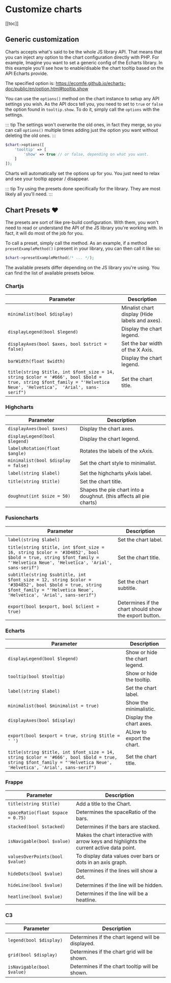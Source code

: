 # Customize charts

[[toc]]

## Generic customization

Charts accepts what's said to be the whole JS library API. That means that you can inject any option to the chart
configuration directly with PHP. For example, Imagine you want to set a generic config of the Echarts library. In
this example you'll see how to enable/disable the chart tooltip based on the API Echarts provide.

The specified option is: <https://ecomfe.github.io/echarts-doc/public/en/option.html#tooltip.show>

You can use the `options()` method on the chart instance to setup any API settings you wish. As the API docs tell you,
you need to set to `true` or `false` the option found in `tooltip.show`. To do it, simply call the `options` with the settings.

::: tip
 The settings won't overwrite the old ones, in fact they merge, so you can call `options()` multiple times adding just the
 option you want without deleting the old ones.
:::

```php
$chart->options([
    'tooltip' => [
        'show' => true // or false, depending on what you want.
    ]
]);
```

Charts will automatically set the options up for you. You just need to relax and see your tooltip appear / disappear.

::: tip
Try using the presets done specifically for the library. They are most likely all you'll need.
:::

## Chart Presets :heart:

The presets are sort of like pre-build configuration. With them, you won't need to read or understand
the API of the JS library you're working with. In fact, it will do most of the job for you.

To call a preset, simply call the method. As an example, if a method `presetExampleMethod()` i present in your
library, you can then call it like so:

```php
$chart->presetExampleMethod(/* ... */);
```

The available presets differ depending on the JS library you're using. You can find the list of available presets below.

### Chartjs

| Parameter                                       | Description                                    |
| ----------------------------------------------- | ---------------------------------------------- |
| `minimalist(bool $display)`                     | Minalist chart display (Hide labels and axes). |
| `displayLegend(bool $legend)`                   | Display the chart legend.                      |
| `displayAxes(bool $axes, bool $strict = false)` | Set the bar width of the X Axis.               |
| `barWidth(float $width)`                        | Display the chart legend.                      |
| `title(string $title, int $font_size = 14, string $color = '#666', bool $bold = true, string $font_family = "'Helvetica Neue', 'Helvetica',  'Arial', sans-serif")`                            | Set the chart title.                           |

### Highcharts

| Parameter                                       | Description                                                         |
| ----------------------------------------------- | ------------------------------------------------------------------- |
| `displayAxes(bool $axes)`                       | Display the chart axes.                                             |
| `displayLegend(bool $legend)`                   | Display the chart legend.                                           |
| `labelsRotation(float $angle)`                  | Rotates the labels of the xAxis.                                    |
| `minimalist(bool $display = false)`             | Set the chart style to minimalist.                                  |
| `label(string $label)`                          | Set the highcharts yAxis label.                                     |
| `title(string $title)`                          | Set the chart title.                                                |
| `doughnut(int $size = 50)`                      | Shapes the pie chart into a doughnut. (this affects all pie charts) |

### Fusioncharts

| Parameter                                       | Description                                            |
| ----------------------------------------------- | ------------------------------------------------------ |
| `label(string $label)`                          | Set the chart label.                                   |
| `title(string $title, int $font_size = 16, string $color = '#3D4852', bool $bold = true, string $font_family = "'Helvetica Neue', 'Helvetica', 'Arial', sans-serif")`                           | Set the chart title.                                   |
| `subtitle(string $subtitle, int $font_size = 12, string $color = '#3D4852', bool $bold = true, string $font_family = "'Helvetica Neue', 'Helvetica', 'Arial', sans-serif")`              | Set the chart subtitle.                                |
| `export(bool $export, bool $client = true)`     | Determines if the chart should show the export button. |

### Echarts

| Parameter                                          | Description                                                         |
| -------------------------------------------------- | ------------------------------------------------------------------- |
| `displayLegend(bool $legend)`                      | Show or hide the chart legend.                                      |
| `tooltip(bool $tooltip)`                           | Show or hide the tooltip.                                           |
| `label(string $label)`                             | Set the chart label.                                                |
| `minimalist(bool $minimalist = true)`              | Show the minimalistic.                                              |
| `displayAxes(bool $display)`                       | Display the chart axes.                                             |
| `export(bool $export = true, string $title = ' ')` | ALlow to export the chart.                                          |
| `title(string $title, int $font_size = 14, string $color = '#666', bool $bold = true, string $font_family = "'Helvetica Neue', 'Helvetica', 'Arial', sans-serif")`                               | Set the chart title.                                                |

### Frappe

| Parameter                          | Description                                                                               |
| ---------------------------------- | ----------------------------------------------------------------------------------------- |
| `title(string $title)`             | Add a title to the Chart.                                                                 |
| `spaceRatio(float $space = 0.75)`  | Determines the spaceRatio of the bars.                                                    |
| `stacked(bool $stacked)`           | Determines if the bars are stacked.                                                       |
| `isNavigable(bool $value)`         | Makes the chart interactive with arrow keys and highlights the current active data point. |
| `valuesOverPoints(bool $value)`    | To display data values over bars or dots in an axis graph.                                |
| `hideDots(bool $value)`            | Determines if the lines will show a dot.                                                  |
| `hideLine(bool $value)`            | Determines if the line will be hidden.                                                    |
| `heatline(bool $value)`            | Determines if the line will be a heatline.                                                |

### C3

| Parameter                          | Description                                                                               |
| ---------------------------------- | ----------------------------------------------------------------------------------------- |
| `legend(bool $display)`            | Determines if the chart legend will be displayed.                                         |
| `grid(bool $display)`              | Determines if the chart grid will be shown.                                               |
| `isNavigable(bool $value)`         | Determines if the chart tooltip will be shown.                                            |